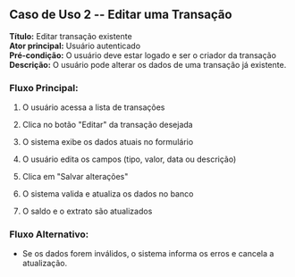 Caso de Uso 2 -- **Editar uma Transação**
------------------------------------------

**Título:** Editar transação existente\
**Ator principal:** Usuário autenticado\
**Pré-condição:** O usuário deve estar logado e ser o criador da transação\
**Descrição:** O usuário pode alterar os dados de uma transação já existente.

### Fluxo Principal:

1.  O usuário acessa a lista de transações

2.  Clica no botão "Editar" da transação desejada

3.  O sistema exibe os dados atuais no formulário

4.  O usuário edita os campos (tipo, valor, data ou descrição)

5.  Clica em "Salvar alterações"

6.  O sistema valida e atualiza os dados no banco

7.  O saldo e o extrato são atualizados

### Fluxo Alternativo:

-   Se os dados forem inválidos, o sistema informa os erros e cancela a atualização.